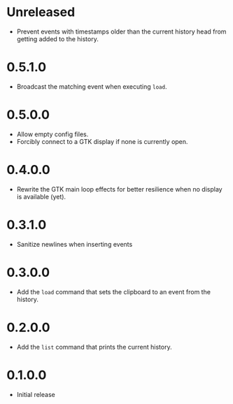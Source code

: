 # Unreleased

* Prevent events with timestamps older than the current history head from getting added to the history.

# 0.5.1.0

* Broadcast the matching event when executing `load`.

# 0.5.0.0

* Allow empty config files.
* Forcibly connect to a GTK display if none is currently open.

# 0.4.0.0

* Rewrite the GTK main loop effects for better resilience when no display is available (yet).

# 0.3.1.0

* Sanitize newlines when inserting events

# 0.3.0.0

* Add the `load` command that sets the clipboard to an event from the history.

# 0.2.0.0

* Add the `list` command that prints the current history.

# 0.1.0.0

* Initial release
